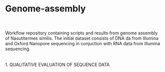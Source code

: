 # Genome-assembly
<br />
<br />
Workflow repository containing scripts and results from genome assembly of Nasutitermes similis.
The initial dataset consists of DNA da from Illumina and Oxford Nanopore sequencing in conjuction with RNA data from Illumina sequencing.
<br />
<br />
<br />
1. QUALITATIVE EVALUATION OF SEQUENCE DATA
